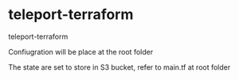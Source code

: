 # teleport-terraform
teleport-terraform

Confiugration will be place at the root folder

The state are set to store in S3 bucket, refer to main.tf at root folder
